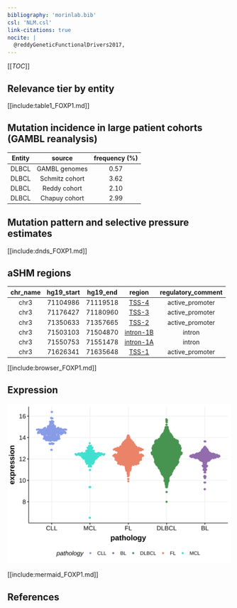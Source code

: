 ```yaml
---
bibliography: 'morinlab.bib'
csl: 'NLM.csl'
link-citations: true
nocite: |
  @reddyGeneticFunctionalDrivers2017, 
---
```

[[_TOC_]]



## Relevance tier by entity

[[include:table1_FOXP1.md]]

## Mutation incidence in large patient cohorts (GAMBL reanalysis)

|Entity|source        |frequency (%)|
|:------:|:--------------:|:-------------:|
|DLBCL |GAMBL genomes |0.57         |
|DLBCL |Schmitz cohort|3.62         |
|DLBCL |Reddy cohort  |2.10         |
|DLBCL |Chapuy cohort |2.99         |

## Mutation pattern and selective pressure estimates

[[include:dnds_FOXP1.md]]

## aSHM regions

|chr_name|hg19_start|hg19_end|region                                                                                         |regulatory_comment|
|:--------:|:----------:|:--------:|:-----------------------------------------------------------------------------------------------:|:------------------:|
|chr3    |71104986  |71119518|[TSS-4](https://genome.ucsc.edu/s/rdmorin/GAMBL%20hg19?position=chr3%3A71104986%2D71119518)    |active_promoter   |
|chr3    |71176427  |71180960|[TSS-3](https://genome.ucsc.edu/s/rdmorin/GAMBL%20hg19?position=chr3%3A71176427%2D71180960)    |active_promoter   |
|chr3    |71350633  |71357665|[TSS-2](https://genome.ucsc.edu/s/rdmorin/GAMBL%20hg19?position=chr3%3A71350633%2D71357665)    |active_promoter   |
|chr3    |71503103  |71504870|[intron-1B](https://genome.ucsc.edu/s/rdmorin/GAMBL%20hg19?position=chr3%3A71503103%2D71504870)|intron            |
|chr3    |71550753  |71551478|[intron-1A](https://genome.ucsc.edu/s/rdmorin/GAMBL%20hg19?position=chr3%3A71550753%2D71551478)|intron            |
|chr3    |71626341  |71635648|[TSS-1](https://genome.ucsc.edu/s/rdmorin/GAMBL%20hg19?position=chr3%3A71626341%2D71635648)    |active_promoter   |


[[include:browser_FOXP1.md]]

## Expression
![](images/gene_expression/FOXP1_by_pathology.svg)

[[include:mermaid_FOXP1.md]]

## References

<!-- ORIGIN: reddyGeneticFunctionalDrivers2017 -->
<!-- DLBCL: reddyGeneticFunctionalDrivers2017 -->
